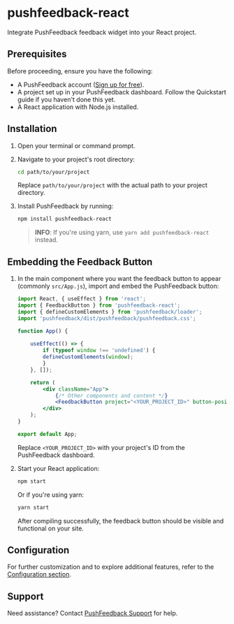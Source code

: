 # pushfeedback-react

Integrate PushFeedback feedback widget into your React project.

## Prerequisites

Before proceeding, ensure you have the following:

- A PushFeedback account ([Sign up for free](https://docs.pushfeedback.com/)).
- A project set up in your PushFeedback dashboard. Follow the Quickstart guide if you haven't done this yet.
- A React application with Node.js installed.

## Installation

1. Open your terminal or command prompt.
2. Navigate to your project's root directory:

    ```bash
    cd path/to/your/project
    ```

    Replace `path/to/your/project` with the actual path to your project directory.

3. Install PushFeedback by running:

    ```bash
    npm install pushfeedback-react
    ```

    > **INFO**: If you're using yarn, use `yarn add pushfeedback-react` instead.

## Embedding the Feedback Button

1. In the main component where you want the feedback button to appear (commonly `src/App.js`), import and embed the PushFeedback button:

    ```jsx
    import React, { useEffect } from 'react';
    import { FeedbackButton } from 'pushfeedback-react';
    import { defineCustomElements } from 'pushfeedback/loader';
    import 'pushfeedback/dist/pushfeedback/pushfeedback.css';

    function App() {
        
        useEffect(() => {
            if (typeof window !== 'undefined') {
            defineCustomElements(window);
            }
        }, []);

        return (
            <div className="App">
                {/* Other components and content */}
                <FeedbackButton project="<YOUR_PROJECT_ID>" button-position="bottom-right" modal-position="bottom-right" button-style="light">Feedback</FeedbackButton>
            </div>
        );
    }

    export default App;
    ```

    Replace `<YOUR_PROJECT_ID>` with your project's ID from the PushFeedback dashboard.

2. Start your React application:

    ```bash
    npm start
    ```

    Or if you're using yarn:

    ```bash
    yarn start
    ```

    After compiling successfully, the feedback button should be visible and functional on your site.

## Configuration

For further customization and to explore additional features, refer to the [Configuration section](https://docs.pushfeedback.com/category/configuration).

## Support

Need assistance? Contact [PushFeedback Support](https://docs.pushfeedback.com/support) for help.
